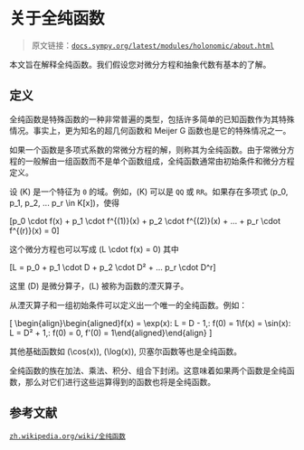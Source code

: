 # 关于全纯函数

> 原文链接：[`docs.sympy.org/latest/modules/holonomic/about.html`](https://docs.sympy.org/latest/modules/holonomic/about.html)

本文旨在解释全纯函数。我们假设您对微分方程和抽象代数有基本的了解。

## 定义

全纯函数是特殊函数的一种非常普遍的类型，包括许多简单的已知函数作为其特殊情况。事实上，更为知名的超几何函数和 Meijer G 函数也是它的特殊情况之一。

如果一个函数是多项式系数的常微分方程的解，则称其为全纯函数。由于常微分方程的一般解由一组函数而不是单个函数组成，全纯函数通常由初始条件和微分方程定义。

设 \(K\) 是一个特征为 `0` 的域。例如，\(K\) 可以是 `QQ` 或 `RR`。如果存在多项式 \(p_0, p_1, p_2, ... p_r \in K[x]\)，使得

\[p_0 \cdot f(x) + p_1 \cdot f^{(1)}(x) + p_2 \cdot f^{(2)}(x) + ... + p_r \cdot f^{(r)}(x) = 0\]

这个微分方程也可以写成 \(L \cdot f(x) = 0\) 其中

\[L = p_0 + p_1 \cdot D + p_2 \cdot D² + ... p_r \cdot D^r\]

这里 \(D\) 是微分算子，\(L\) 被称为函数的湮灭算子。

从湮灭算子和一组初始条件可以定义出一个唯一的全纯函数。例如：

\[ \begin{align}\begin{aligned}f(x) = \exp(x): L = D - 1,\: f(0) = 1\\f(x) = \sin(x): L = D² + 1,\: f(0) = 0, f'(0) = 1\end{aligned}\end{align} \]

其他基础函数如 \(\cos(x)\), \(\log(x)\), 贝塞尔函数等也是全纯函数。

全纯函数的族在加法、乘法、积分、组合下封闭。这意味着如果两个函数是全纯函数，那么对它们进行这些运算得到的函数也将是全纯函数。

## 参考文献

[`zh.wikipedia.org/wiki/全纯函数`](https://zh.wikipedia.org/wiki/全纯函数)
